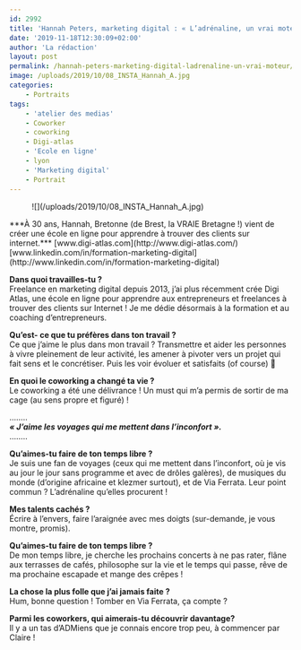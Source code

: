 ```yaml
---
id: 2992
title: 'Hannah Peters, marketing digital : « L’adrénaline, un vrai moteur ! »'
date: '2019-11-18T12:30:09+02:00'
author: 'La rédaction'
layout: post
permalink: /hannah-peters-marketing-digital-ladrenaline-un-vrai-moteur/
image: /uploads/2019/10/08_INSTA_Hannah_A.jpg
categories:
    - Portraits
tags:
    - 'atelier des medias'
    - Coworker
    - coworking
    - Digi-atlas
    - 'Ecole en ligne'
    - lyon
    - 'Marketing digital'
    - Portrait
---
```


<figure class="wp-block-image">![](/uploads/2019/10/08_INSTA_Hannah_A.jpg)</figure>***À 30 ans, Hannah, Bretonne (de Brest, la VRAIE Bretagne !) vient de créer une école en ligne pour apprendre à trouver des clients sur internet.***  
[www.digi-atlas.com](http://www.digi-atlas.com/)  
[www.linkedin.com/in/formation-marketing-digital](http://www.linkedin.com/in/formation-marketing-digital)

**Dans quoi travailles-tu ?**  
Freelance en marketing digital depuis 2013, j’ai plus récemment crée Digi Atlas, une école en ligne pour apprendre aux entrepreneurs et freelances à trouver des clients sur Internet ! Je me dédie désormais à la formation et au coaching d’entrepreneurs.

**Qu’est- ce que tu préfères dans ton travail ?**  
Ce que j’aime le plus dans mon travail ? Transmettre et aider les personnes à vivre pleinement de leur activité, les amener à pivoter vers un projet qui fait sens et le concrétiser. Puis les voir évoluer et satisfaits (of course) 🙂

**En quoi le coworking a changé ta vie ?**  
Le coworking a été une délivrance ! Un must qui m’a permis de sortir de ma cage (au sens propre et figuré) !

……..  
***« J’aime les voyages qui me mettent dans l’inconfort ».***  
……..

**Qu’aimes-tu faire de ton temps libre ?**  
Je suis une fan de voyages (ceux qui me mettent dans l’inconfort, où je vis au jour le jour sans programme et avec de drôles galères), de musiques du monde (d’origine africaine et klezmer surtout), et de Via Ferrata. Leur point commun ? L’adrénaline qu’elles procurent !

**Mes talents cachés ?**  
Écrire à l’envers, faire l’araignée avec mes doigts (sur-demande, je vous montre, promis).

**Qu’aimes-tu faire de ton temps libre ?**  
De mon temps libre, je cherche les prochains concerts à ne pas rater, flâne aux terrasses de cafés, philosophe sur la vie et le temps qui passe, rêve de ma prochaine escapade et mange des crêpes !

**La chose la plus folle que j’ai jamais faite ?**  
Hum, bonne question ! Tomber en Via Ferrata, ça compte ?

**Parmi les coworkers, qui aimerais-tu découvrir davantage?**  
Il y a un tas d’ADMiens que je connais encore trop peu, à commencer par Claire !